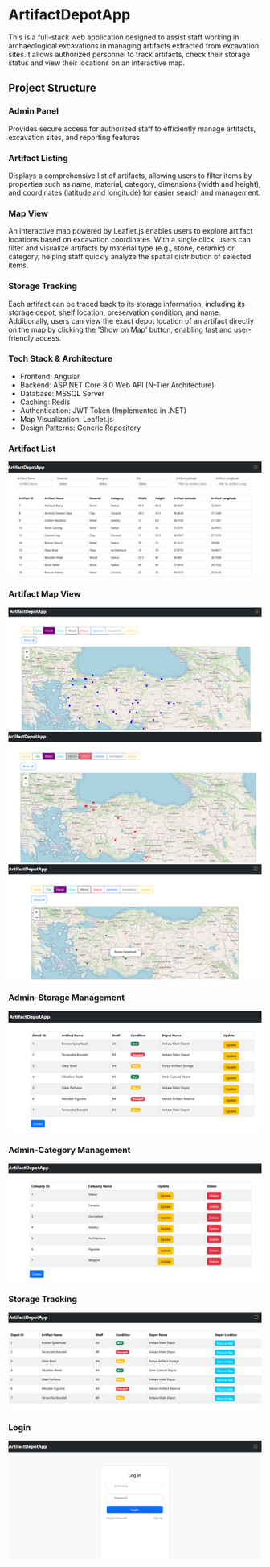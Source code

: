 # ArtifactDepotApp

This is a full-stack web application designed to assist staff working in archaeological excavations in managing artifacts extracted from excavation sites.It allows authorized personnel to track artifacts, check their storage status and view their locations on an interactive map.

## Project Structure
### Admin Panel
Provides secure access for authorized staff to efficiently manage artifacts, excavation sites, and reporting features.

### Artifact Listing
Displays a comprehensive list of artifacts, allowing users to filter items by properties such as name, material, category, dimensions (width and height), and coordinates (latitude and longitude) for easier search and management.

### Map View
An interactive map powered by Leaflet.js enables users to explore artifact locations based on excavation coordinates. With a single click, users can filter and visualize artifacts by material type (e.g., stone, ceramic) or category, helping staff quickly analyze the spatial distribution of selected items.

### Storage Tracking
Each artifact can be traced back to its storage information, including its storage depot, shelf location, preservation condition, and name. Additionally, users can view the exact depot location of an artifact directly on the map by clicking the 'Show on Map' button, enabling fast and user-friendly access.



### Tech Stack & Architecture
-	Frontend: Angular
-	Backend: ASP.NET Core 8.0 Web API (N-Tier Architecture)
-	Database: MSSQL Server
-	Caching: Redis
-	Authentication: JWT Token (Implemented in .NET)
-	Map Visualization: Leaflet.js
-	Design Patterns: Generic Repository



### Artifact List
![Artifact List](https://github.com/ozgeuygun/ArtifactDepotApp/blob/main/images/Picture1.png)

### Artifact Map View
![Artifact Map](https://github.com/ozgeuygun/ArtifactDepotApp/blob/main/images/Picture2.png)
![Artifact Map](https://github.com/ozgeuygun/ArtifactDepotApp/blob/main/images/Picture3.png)
![Artifact Map](https://github.com/ozgeuygun/ArtifactDepotApp/blob/main/images/Picture4.png)

### Admin-Storage Management
![Artifact Storage](https://github.com/ozgeuygun/ArtifactDepotApp/blob/main/images/Picture6.png)

### Admin-Category Management
![Category](https://github.com/ozgeuygun/ArtifactDepotApp/blob/main/images/Picture5.png)

### Storage Tracking
![Storge](https://github.com/ozgeuygun/ArtifactDepotApp/blob/main/images/Picture7.png)

### Login
![login](https://github.com/ozgeuygun/ArtifactDepotApp/blob/main/images/Picture8.png)
